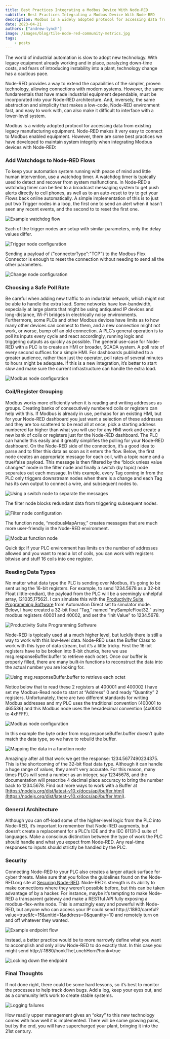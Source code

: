 ```yaml
---
title: Best Practices Integrating a Modbus Device With Node-RED
subtitle: Best Practices Integrating a Modbus Device With Node-RED
description: Modbus is a widely adopted protocol for accessing data from existing legacy manufacturing equipment. Node-RED makes it very easy to connect to Modbus enabled equipment. However, there are some best practices we have developed to maintain system integrity when integrating Modbus devices with Node-RED
date: 2023-04-21
authors: ["andrew-lynch"]
image: /images/blog/tile-node-red-community-metrics.jpg
tags:
    - posts
---
```


The world of industrial automation is slow to adopt new technology. With legacy equipment already working and in place, paralyzing down-time costs, and fears of introducing instability into a plant, technology change has a cautious pace.
<!--more-->

Node-RED provides a way to extend the capabilities of the simpler, proven technology, allowing connections with modern systems.  However, the same fundamentals that have made industrial equipment dependable, must be incorporated into your Node-RED architecture.  And, inversely, the same abstraction and simplicity that makes a low-code, Node-RED environment fast, and easy to work with, can also make it difficult to interface with a lower-level system. 


Modbus is a widely adopted protocol for accessing data from existing legacy manufacturing equipment. Node-RED makes it very easy to connect to Modbus enabled equipment. However, there are some best practices we have developed to maintain system integrity when integrating Modbus devices with Node-RED:


### Add Watchdogs to Node-RED Flows
To keep your automation system running with peace of mind and little human intervention, use a watchdog timer.  A watchdog timer is typically used to detect and recover from system malfunctions. In Node-RED a watchdog timer can be tied to a broadcast messaging system to get push alerts directly to cell phones, as well as to an auto-reset to try to get your Flows back online automatically.  A simple implementation of this is to just put two Trigger nodes in a loop, the first one to send an alert when it hasn’t seen any recent events, and the second to to reset the first one.

![Example watchdog flow](./images/integrating-modbus-3.png "Example watchdog flow")

Each of the trigger nodes are setup with similar parameters, only the delay values differ.

![Trigger node configuration](./images/integrating-modbus-14.png "Trigger node configuration")

Sending a payload of {"connectorType":"TCP"} to the Modbus Flex Connector is enough to reset the connection without needing to send all the other parameters.

![Change node configuration](./images/integrating-modbus-10.png "Change node configuration")

### Choosing a Safe Poll Rate
Be careful when adding new traffic to an industrial network, which might not be able to handle the extra load.  Some networks have low-bandwidth, especially at large plants that might be using antiquated IP devices and long-distance, Wi-Fi bridges in electrically noisy environments.  Furthermore, some PLCs and other Modbus devices have limits as to how many other devices can connect to them, and a new connection might not work, or worse, bump off an old connection.  A PLC’s general operation is to poll its inputs every cycle and react accordingly, running logic and triggering outputs as quickly as possible. The general use-case for Node-RED with a PLC is to create an HMI or broader, SCADA system.  A poll rate of every second suffices for a simple HMI.  For dashboards published to a greater audience, rather than just the operator, poll rates of several minutes to hours might be adequate.  If this is a new integration, it’s better to start slow and make sure the current infrastructure can handle the extra load.  

![Modbus node configuration](./images/integrating-modbus-7.png "Modbus node configuration")

### Coil/Register Grouping
Modbus works more efficiently when it is reading and writing addresses as groups.  Creating banks of consecutively numbered coils or registers can help with this.  If Modbus is already in use, perhaps for an existing HMI, but for your Node-RED dashboard you just want a selection of these addresses and they are too scattered to be read all at once, pick a starting address numbered far higher than what you will use for any HMI work and create a new bank of coils or registers just for the Node-RED dashboard.  The PLC can handle this easily and it greatly simplifies the polling for your Node-RED dashboard.  On the Node-RED side of the connection, it’s a good idea to parse and to filter this data as soon as it enters the flow.  Below, the first node creates an appropriate message for each coil, with a topic name and a true/false payload.  This message is then filtered by the “block unless value changes” mode in the filter node and finally a switch (by topic) node separates out each message.  In this example, every Tag coming in from the PLC only triggers downstream nodes when there is a change and each Tag has its own output to connect a wire, and subsequent nodes to.

![Using a switch node to separate the messages](./images/integrating-modbus-5.png "Using a switch node to separate the messages")

The filter node blocks redundant data from triggering subsequent nodes.

![Filter node configuration](./images/integrating-modbus-12.png "Filter node configuration")

The function node, “modbusMapArray,” creates messages that are much more user-friendly in the Node-RED environment.

![Modbus function node](./images/integrating-modbus-1.png "Modbus function node")

Quick tip: If your PLC environment has limits on the number of addresses allowed and you want to read a lot of coils, you can work with registers bitwise and stuff 16 coils into one register.


### Reading Data Types
No matter what data type the PLC is sending over Modbus, it’s going to be sent using the 16-bit registers.  For example, to send 1234.5678 as a 32-bit Float (little-endian), the payload from the PLC will be a seemingly unhelpful array, [21035,17562].  I can simulate this with the [Productivity Suite Programming Software](https://www.automationdirect.com/adc/overview/catalog/software_products/programmable_controller_software/productivity_suite_programming_software) from Automation Direct set to simulator mode.  Below, I have created a 32-bit float “Tag,” named “mySampleFloat32,” using modbus registers 40001 and 40002, and set the “Init Value” to 1234.5678.

![Productivity Suite Programming Software](./images/integrating-modbus-11.png "Productivity Suite Programming Software")

Node-RED is typically used at a much higher level, but luckily there is still a way to work with this low-level data.  Node-RED uses the Buffer Class to work with this type of data stream, but it’s a little tricky.  First the 16-bit registers have to be broken into 8-bit chunks, here we use msg.responseBuffer.buffer to retrieve each octet.  Once our buffer is properly filled, there are many built-in functions to reconstruct the data into the actual number you are looking for.

![Using msg.responseBuffer.buffer to retrieve each octet](./images/integrating-modbus-4.png "Using msg.responseBuffer.buffer to retrieve each octet")

Notice below that to read these 2 registers at 400001 and 400002 I have set my Modbus-Read node to start at “Address” 0 and ready “Quantity” 2 registers.  Unfortunately, there are two different standards for writing Modbus addresses and my PLC uses the traditional convention (400001 to 465536) and this Modbus node uses the hexadecimal convention (4x0000 to 4xFFFF).

![Modbus node configuration](./images/integrating-modbus-8.png "Modbus node configuration")

In this example the byte order from msg.responseBuffer.buffer doesn’t quite match the data type, so we have to rebuild the buffer.

![Mapping the data in a function node](./images/integrating-modbus-13.png "Mapping the data in a function node")

Amazingly after all that work we get the response: 1234.5677490234375.  This is the shortcoming of the 32-bit float data type.  Although it can handle a huge range of values, they aren’t very accurate.  For this reason, many times PLCs will send a number as an integer, say 12345678, and the documentation will prescribe 4 decimal place accuracy to bring the number back to 1234.5678.  Find out more ways to work with a Buffer at [https://nodejs.org/dist/latest-v10.x/docs/api/buffer.html](https://nodejs.org/dist/latest-v10.x/docs/api/buffer.html).


### General Architecture
Although you can off-load some of the higher-level logic from the PLC into Node-RED, it’s important to remember that Node-RED augments, but doesn’t create a replacement for a PLC’s IDE and the IEC 61131-3 suite of languages.  Make a conscious distinction between the type of work the PLC should handle and what you expect from Node-RED.  Any real-time responses to inputs should strictly be handled by the PLC.


### Security
Connecting Node-RED to your PLC also creates a larger attack surface for cyber threats.  Make sure that you follow the guidelines found on the Node-RED.org site at [Securing Node-RED](https://nodered.org/docs/user-guide/runtime/securing-node-red).  Node-RED’s strength is its ability to make connections where they weren’t possible before, but this can be taken advantage of by a hacker.  For instance, maybe it’s tempting to make Node-RED a transparent gateway and make a RESTful API fully exposing a modbus-flex-write node.  This is amazingly easy and powerful with Node-RED, but anyone who can access your IP could send http://<yourIP>:1880/careful?value=true&fc=15&unitid=1&address=0&quantity=10 and remotely turn on and off whatever they wanted.

![Example endpoint flow](./images/integrating-modbus-6.png "Example endpoint flow")

Instead, a better practice would be to more narrowly define what you want to accomplish and only allow Node-RED to do exactly that. In this case you might send http://<yourIP>:1880/honkTheLunchHorn?honk=true

![Locking down the endpoint](./images/integrating-modbus-2.png "Locking down the endpoint")

### Final Thoughts
If not done right, there could be some hard lessons, so it’s best to monitor the processes to help track down bugs.  Add a log, keep your eyes out, and as a community let’s work to create stable systems.

![Logging failures](./images/integrating-modbus-9.png "Logging failures")

How readily upper management gives an “okay” to this new technology comes with how well it is implemented.  There will be some growing pains, but by the end, you will have supercharged your plant, bringing it into the 21st century.
